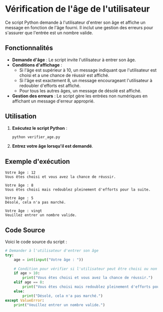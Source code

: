 # Vérification de l'âge de l'utilisateur

Ce script Python demande à l'utilisateur d'entrer son âge et affiche un message en fonction de l'âge fourni. Il inclut une gestion des erreurs pour s'assurer que l'entrée est un nombre valide.

## Fonctionnalités

- **Demande d'âge** : Le script invite l'utilisateur à entrer son âge.
- **Conditions d'affichage** :
  - Si l'âge est supérieur à 10, un message indiquant que l'utilisateur est choisi et a une chance de réussir est affiché.
  - Si l'âge est exactement 8, un message encourageant l'utilisateur à redoubler d'efforts est affiché.
  - Pour tous les autres âges, un message de désolé est affiché.
- **Gestion des erreurs** : Le script gère les entrées non numériques en affichant un message d'erreur approprié.

## Utilisation

1. **Exécutez le script Python** :
   ```bash
   python verifier_age.py
   ```

2. **Entrez votre âge lorsqu'il est demandé**.

## Exemple d'exécution

```
Votre âge : 12
Vous êtes choisi et vous avez la chance de réussir.

Votre âge : 8
Vous êtes choisi mais redoublez pleinement d'efforts pour la suite.

Votre âge : 5
Désolé, cela n'a pas marché.

Votre âge : vingt
Veuillez entrer un nombre valide.
```

## Code Source

Voici le code source du script :

```python
# Demander à l'utilisateur d'entrer son âge
try:
    age = int(input("Votre âge : "))
    
    # Condition pour vérifier si l'utilisateur peut être choisi ou non
    if age > 10:
        print("Vous êtes choisi et vous avez la chance de réussir.")
    elif age == 8:
        print("Vous êtes choisi mais redoublez pleinement d'efforts pour la suite.")
    else:
        print("Désolé, cela n'a pas marché.")
except ValueError:
    print("Veuillez entrer un nombre valide.")
```